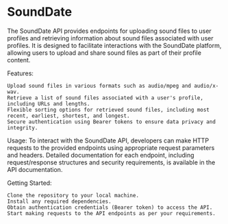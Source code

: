 # SoundDate
The SoundDate API provides endpoints for uploading sound files to user profiles and retrieving information about sound files associated with user profiles. It is designed to facilitate interactions with the SoundDate platform, allowing users to upload and share sound files as part of their profile content.

Features:

    Upload sound files in various formats such as audio/mpeg and audio/x-wav.
    Retrieve a list of sound files associated with a user's profile, including URLs and lengths.
    Flexible sorting options for retrieved sound files, including most recent, earliest, shortest, and longest.
    Secure authentication using Bearer tokens to ensure data privacy and integrity.

Usage:
To interact with the SoundDate API, developers can make HTTP requests to the provided endpoints using appropriate request parameters and headers. Detailed documentation for each endpoint, including request/response structures and security requirements, is available in the API documentation.

Getting Started:

    Clone the repository to your local machine.
    Install any required dependencies.
    Obtain authentication credentials (Bearer token) to access the API.
    Start making requests to the API endpoints as per your requirements.
